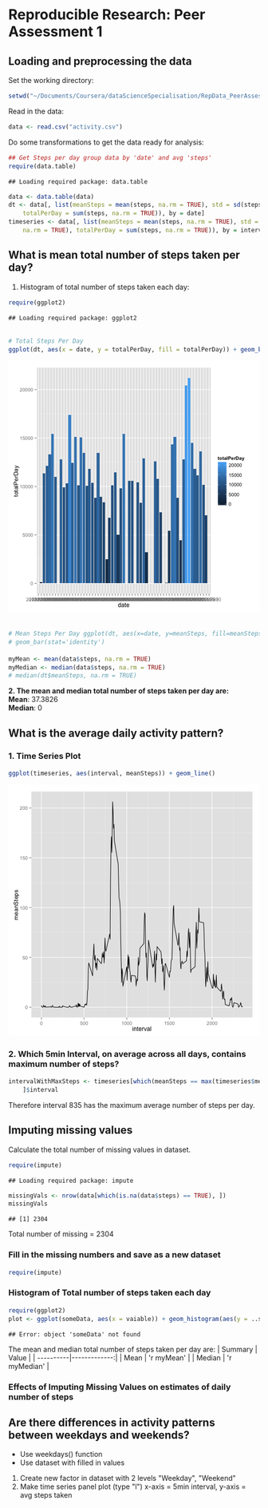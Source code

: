 # Reproducible Research: Peer Assessment 1


## Loading and preprocessing the data
Set the working directory:

```r
setwd("~/Documents/Coursera/dataScienceSpecialisation/RepData_PeerAssessment1")
```


Read in the data:

```r
data <- read.csv("activity.csv")
```


Do some transformations to get the data ready for analysis:

```r
## Get Steps per day group data by 'date' and avg 'steps'
require(data.table)
```

```
## Loading required package: data.table
```

```r
data <- data.table(data)
dt <- data[, list(meanSteps = mean(steps, na.rm = TRUE), std = sd(steps, na.rm = TRUE), 
    totalPerDay = sum(steps, na.rm = TRUE)), by = date]
timeseries <- data[, list(meanSteps = mean(steps, na.rm = TRUE), std = sd(steps, 
    na.rm = TRUE), totalPerDay = sum(steps, na.rm = TRUE)), by = interval]
```


## What is mean total number of steps taken per day?
1. Histogram of total number of steps taken each day:

```r
require(ggplot2)
```

```
## Loading required package: ggplot2
```

```r

# Total Steps Per Day
ggplot(dt, aes(x = date, y = totalPerDay, fill = totalPerDay)) + geom_bar(stat = "identity")
```

![plot of chunk unnamed-chunk-4](figure/unnamed-chunk-4.png) 

```r

# Mean Steps Per Day ggplot(dt, aes(x=date, y=meanSteps, fill=meanSteps)) +
# geom_bar(stat='identity')

myMean <- mean(data$steps, na.rm = TRUE)
myMedian <- median(data$steps, na.rm = TRUE)
# median(dt$meanSteps, na.rm = TRUE)
```


**2. The mean and median total number of steps taken per day are:**  
**Mean**:       37.3826     
**Median**:     0   


## What is the average daily activity pattern?
### 1. Time Series Plot

```r
ggplot(timeseries, aes(interval, meanSteps)) + geom_line()
```

![plot of chunk unnamed-chunk-5](figure/unnamed-chunk-5.png) 


### 2. Which 5min Interval, on average across all days, contains maximum number of steps?

```r
intervalWithMaxSteps <- timeseries[which(meanSteps == max(timeseries$meanSteps)), 
    ]$interval
```

Therefore interval 835 has the maximum average number of steps per day.

## Imputing missing values
Calculate the total number of missing values in dataset.

```r
require(impute)
```

```
## Loading required package: impute
```

```r
missingVals <- nrow(data[which(is.na(data$steps) == TRUE), ])
missingVals
```

```
## [1] 2304
```

Total number of missing = 2304

### Fill in the missing numbers and save as a new dataset

```r
require(impute)

```


### Histogram of Total number of steps taken each day

```r
require(ggplot2)
plot <- ggplot(someData, aes(x = vaiable)) + geom_histogram(aes(y = ..something..))
```

```
## Error: object 'someData' not found
```



The mean and median total number of steps taken per day are:
| Summary   | Value        | 
| ----------|-------------:|
| Mean      | 'r myMean'   |
| Median    | 'r myMedian' |

### Effects of Imputing Missing Values on estimates of daily number of steps

## Are there differences in activity patterns between weekdays and weekends?
- Use weekdays() function
- Use dataset with filled in values

1. Create new factor in dataset with 2 levels "Weekday", "Weekend"
2. Make time series panel plot (type "l") x-axis = 5min interval, y-axis = avg steps taken
























